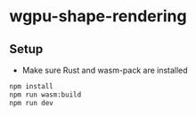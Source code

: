 # wgpu-shape-rendering

## Setup

- Make sure Rust and wasm-pack are installed

```bash
npm install
npm run wasm:build
npm run dev
```
